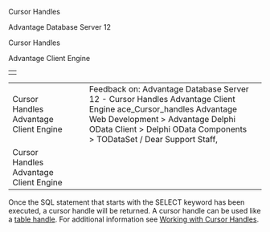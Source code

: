 Cursor Handles




Advantage Database Server 12  

Cursor Handles

Advantage Client Engine

|  |
| --- |
|  |

|  |  |  |  |  |
| --- | --- | --- | --- | --- |
| Cursor Handles  Advantage Client Engine |  |  | Feedback on: Advantage Database Server 12 - Cursor Handles Advantage Client Engine ace\_Cursor\_handles Advantage Web Development > Advantage Delphi OData Client > Delphi OData Components > TODataSet / Dear Support Staff, |  |
| Cursor Handles  Advantage Client Engine |  |  |  |  |

Once the SQL statement that starts with the SELECT keyword has been executed, a cursor handle will be returned. A cursor handle can be used like a [table handle](ace_table_handles.htm). For additional information see [Working with Cursor Handles](ace_working_with_cursor_handles.htm).